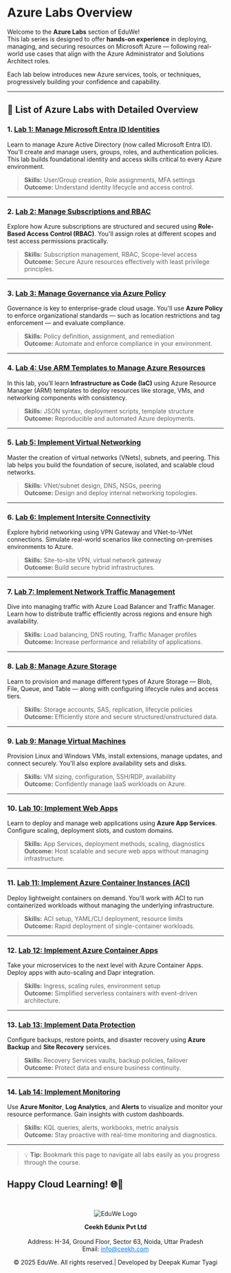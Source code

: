 # Azure Labs Overview

Welcome to the **Azure Labs** section of EduWe!  
This lab series is designed to offer **hands-on experience** in deploying, managing, and securing resources on Microsoft Azure — following real-world use cases that align with the Azure Administrator and Solutions Architect roles.

Each lab below introduces new Azure services, tools, or techniques, progressively building your confidence and capability.

---

## 🧪 List of Azure Labs with Detailed Overview

### 1. [Lab 1: Manage Microsoft Entra ID Identities](LAB_01-Manage_Entra_ID_Identities.md)
Learn to manage Azure Active Directory (now called Microsoft Entra ID). You'll create and manage users, groups, roles, and authentication policies. This lab builds foundational identity and access skills critical to every Azure environment.

> **Skills:** User/Group creation, Role assignments, MFA settings  
> **Outcome:** Understand identity lifecycle and access control.

---

### 2. [Lab 2: Manage Subscriptions and RBAC](LAB_02a_Manage_Subscriptions_and_RBAC_Entra.md)
Explore how Azure subscriptions are structured and secured using **Role-Based Access Control (RBAC)**. You'll assign roles at different scopes and test access permissions practically.

> **Skills:** Subscription management, RBAC, Scope-level access  
> **Outcome:** Secure Azure resources effectively with least privilege principles.

---

### 3. [Lab 3: Manage Governance via Azure Policy](LAB_02b-Manage_Governance_via_Azure_Policy.md)
Governance is key to enterprise-grade cloud usage. You'll use **Azure Policy** to enforce organizational standards — such as location restrictions and tag enforcement — and evaluate compliance.

> **Skills:** Policy definition, assignment, and remediation  
> **Outcome:** Automate and enforce compliance in your environment.

---

### 4. [Lab 4: Use ARM Templates to Manage Azure Resources](LAB_03b-Manage_Azure_Resources_by_Using_ARM_Templates.md)
In this lab, you’ll learn **Infrastructure as Code (IaC)** using Azure Resource Manager (ARM) templates to deploy resources like storage, VMs, and networking components with consistency.

> **Skills:** JSON syntax, deployment scripts, template structure  
> **Outcome:** Reproducible and automated Azure deployments.

---

### 5. [Lab 5: Implement Virtual Networking](LAB_04-Implement_Virtual_Networking.md)
Master the creation of virtual networks (VNets), subnets, and peering. This lab helps you build the foundation of secure, isolated, and scalable cloud networks.

> **Skills:** VNet/subnet design, DNS, NSGs, peering  
> **Outcome:** Design and deploy internal networking topologies.

---

### 6. [Lab 6: Implement Intersite Connectivity](LAB_05-Implement_Intersite_Connectivity.md)
Explore hybrid networking using VPN Gateway and VNet-to-VNet connections. Simulate real-world scenarios like connecting on-premises environments to Azure.

> **Skills:** Site-to-site VPN, virtual network gateway  
> **Outcome:** Build secure hybrid infrastructures.

---

### 7. [Lab 7: Implement Network Traffic Management](LAB_06-Implement_Network_Traffic_Management.md)
Dive into managing traffic with Azure Load Balancer and Traffic Manager. Learn how to distribute traffic efficiently across regions and ensure high availability.

> **Skills:** Load balancing, DNS routing, Traffic Manager profiles  
> **Outcome:** Increase performance and reliability of applications.

---

### 8. [Lab 8: Manage Azure Storage](LAB_07-Manage_Azure_Storage.md)
Learn to provision and manage different types of Azure Storage — Blob, File, Queue, and Table — along with configuring lifecycle rules and access tiers.

> **Skills:** Storage accounts, SAS, replication, lifecycle policies  
> **Outcome:** Efficiently store and secure structured/unstructured data.

---

### 9. [Lab 9: Manage Virtual Machines](LAB_08-Manage_Virtual_Machines.md)
Provision Linux and Windows VMs, install extensions, manage updates, and connect securely. You'll also explore availability sets and disks.

> **Skills:** VM sizing, configuration, SSH/RDP, availability  
> **Outcome:** Confidently manage IaaS workloads on Azure.

---

### 10. [Lab 10: Implement Web Apps](LAB_09a-Implement_Web_Apps.md)
Learn to deploy and manage web applications using **Azure App Services**. Configure scaling, deployment slots, and custom domains.

> **Skills:** App Services, deployment methods, scaling, diagnostics  
> **Outcome:** Host scalable and secure web apps without managing infrastructure.

---

### 11. [Lab 11: Implement Azure Container Instances (ACI)](LAB_09b-Implement_Azure_Container_Instances.md)
Deploy lightweight containers on demand. You'll work with ACI to run containerized workloads without managing the underlying infrastructure.

> **Skills:** ACI setup, YAML/CLI deployment, resource limits  
> **Outcome:** Rapid deployment of single-container workloads.

---

### 12. [Lab 12: Implement Azure Container Apps](LAB_09c-Implement-Azure-Container-Apps.md)
Take your microservices to the next level with Azure Container Apps. Deploy apps with auto-scaling and Dapr integration.

> **Skills:** Ingress, scaling rules, environment setup  
> **Outcome:** Simplified serverless containers with event-driven architecture.

---

### 13. [Lab 13: Implement Data Protection](LAB_10-Implement_Data_Protection.md)
Configure backups, restore points, and disaster recovery using **Azure Backup** and **Site Recovery** services.

> **Skills:** Recovery Services vaults, backup policies, failover  
> **Outcome:** Protect data and ensure business continuity.

---

### 14. [Lab 14: Implement Monitoring](LAB_11-Implement_Monitoring.md)
Use **Azure Monitor**, **Log Analytics**, and **Alerts** to visualize and monitor your resource performance. Gain insights with custom dashboards.

> **Skills:** KQL queries, alerts, workbooks, metric analysis  
> **Outcome:** Stay proactive with real-time monitoring and diagnostics.

---

> 💡 **Tip:** Bookmark this page to navigate all labs easily as you progress through the course.

Happy Cloud Learning! 🌐🚀
----
<div style="text-align: center; padding-top: 30px;">
  <img src="/images/logo.png" alt="EduWe Logo" style="max-width: 150px; height: auto;">
  <p>
  <center><strong>Ceekh Edunix Pvt Ltd</strong></center><br>
    Address: H-34, Ground Floor, Sector 63, Noida, Uttar Pradesh<br>
    Email: <a href="mailto:info@ceekh.com" style="color: #007bff;">info@ceekh.com</a>
  </p>
  <p style="font-size: 14px; color: #555;"><center>© 2025 EduWe. All rights reserved.| Developed by Deepak Kumar Tyagi </center></p>
</div>